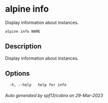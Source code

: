 # alpine info

Display information about instances.

```
alpine info NAME
```

## Description

Display information about instances.

## Options

```
  -h, --help   help for info
```

###### Auto generated by spf13/cobra on 29-Mar-2023

